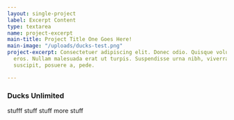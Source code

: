 ```yaml
---
layout: single-project
label: Excerpt Content
type: textarea
name: project-excerpt
main-title: Project Title One Goes Here!
main-image: "/uploads/ducks-test.png"
project-excerpt: Consectetuer adipiscing elit. Donec odio. Quisque volutpat mattis
  eros. Nullam malesuada erat ut turpis. Suspendisse urna nibh, viverra non, semper
  suscipit, posuere a, pede.

---
```

### Ducks Unlimited

stufff stuff stuff more stuff